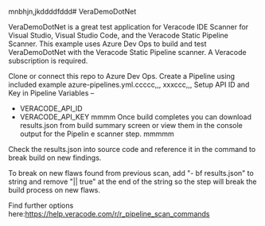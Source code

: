 mnbhjn,jkddddfddd# VeraDemoDotNet

VeraDemoDotNet is a great test application for Veracode IDE Scanner for Visual Studio, Visual Studio Code, and the Veracode Static Pipeline Scanner. 
This example uses Azure Dev Ops to build and test VeraDemoDotNet with the Veracode Static Pipeline scanner.  A Veracode subscription is required.

Clone or connect this repo to Azure Dev Ops. Create a Pipeline using included example azure-pipelines.yml.ccccc,,,
xxxccc,,,
Setup API ID and Key in Pipeline Variables –
- VERACODE_API_ID
- VERACODE_API_KEY
mmmm
Once build completes you can download results.json from build summary screen or view them in the console output for the Pipelin    e scanner step.  mmmmm

Check the results.json into source code and reference it in the command to break build on new findings. 

To break on new flaws found from previous scan, add "- bf results.json" to string and remove "|| true" at the end of the string so the step will break the build process on new flaws.

Find further options here:https://help.veracode.com/r/r_pipeline_scan_commands
